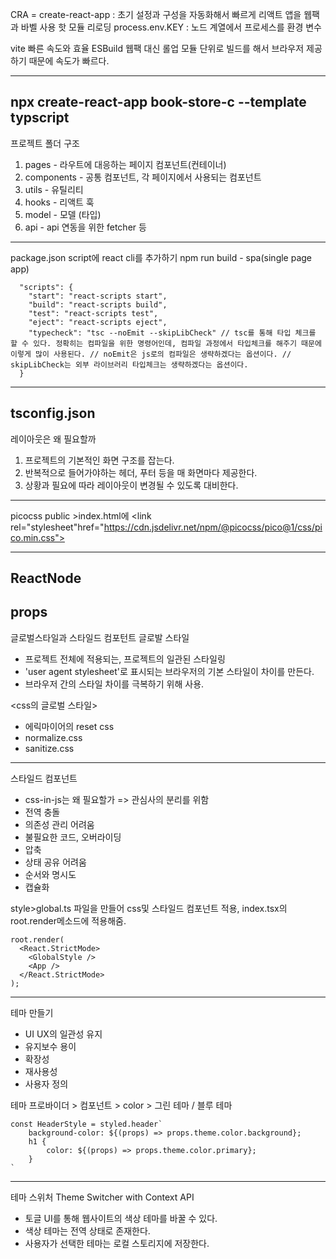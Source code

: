 CRA  = create-react-app
:  초기 설정과 구성을 자동화해서 빠르게 리액트 앱을
웹팩과 바벨 사용
핫 모듈 리로딩 
process.env.KEY : 노드 계열에서 프로세스를 환경 변수

vite
빠른 속도와 효율
ESBuild
웹팩 대신 롤업
모듈 단위로 빌드를 해서 브라우저 제공하기 때문에 속도가 빠르다.

---
npx create-react-app book-store-c --template typscript
-----
프로젝트 폴더 구조
1. pages - 라우트에 대응하는 페이지 컴포넌트(컨테이너)
2. components - 공통 컴포넌트, 각 페이지에서 사용되는 컴포넌트
3. utils - 유틸리티
4. hooks - 리액트 훅
5. model - 모델 (타입)
6. api - api 연동을 위한 fetcher 등 
---
package.json script에 react cli를 추가하기
npm run build - spa(single page app)
```
  "scripts": {
    "start": "react-scripts start",
    "build": "react-scripts build",
    "test": "react-scripts test",
    "eject": "react-scripts eject",
    "typecheck": "tsc --noEmit --skipLibCheck" // tsc를 통해 타입 체크를 할 수 있다. 정확히는 컴파일을 위한 명령어인데, 컴파일 과정에서 타입체크를 해주기 때문에 이렇게 많이 사용된다. // noEmit은 js로의 컴파일은 생략하겠다는 옵션이다. // skipLibCheck는 외부 라이브러리 타입체크는 생략하겠다는 옵션이다.
  }
```
---
tsconfig.json
----
레이아웃은 왜 필요할까
1. 프로젝트의 기본적인 화면 구조를 잡는다.
2. 반복적으로 들어가야하는 헤더, 푸터 등을 매 화면마다 제공한다.
3. 상황과 필요에 따라 레이아웃이 변경될 수 있도록 대비한다.
---
picocss
public >index.html에 
    <link rel="stylesheet"href="https://cdn.jsdelivr.net/npm/@picocss/pico@1/css/pico.min.css">

---
ReactNode
---
props
----
글로벌스타일과 스타일드 컴포턴트
글로발 스타일
- 프로젝트 전체에 적용되는, 프로젝트의 일관된 스타일링
- 'user agent stylesheet'로 표시되는 브라우저의 기본 스타일이 차이를 만든다.
- 브라우저 간의 스타일 차이를 극복하기 위해 사용.

<css의 글로벌 스타일>
- 에릭마이어의 reset css
- normalize.css
- sanitize.css
--- 
스타일드 컴포넌트
- css-in-js는 왜 필요할가 => 관심사의 분리를 위함
 - 전역 충돌
 - 의존성 관리 어려움
 - 불필요한 코드, 오버라이딩
 - 압축
 - 상태 공유 어려움
 - 순서와 명시도
 - 캡슐화

style>global.ts 파일을 만들어 css및 스타일드 컴포넌트 적용, index.tsx의 root.render메소드에 적용해줌.
```
root.render(
  <React.StrictMode>
    <GlobalStyle />
    <App />
  </React.StrictMode>
);
```
---
테마 만들기
- UI UX의 일관성 유지
- 유지보수 용이
- 확장성
- 재사용성
- 사용자 정의

테마 프로바이더 > 컴포넌트 > color > 그린 테마 / 블루 테마
```
const HeaderStyle = styled.header`
    background-color: ${(props) => props.theme.color.background};
    h1 {
        color: ${(props) => props.theme.color.primary};
    }
`
```
--- 
테마 스위처
Theme Switcher with Context API
- 토글 UI를 통해 웹사이트의 색상 테마를 바꿀 수 있다.
- 색상 테마는 전역 상태로 존재한다.
- 사용자가 선택한 테마는 로컬 스토리지에 저장한다.
